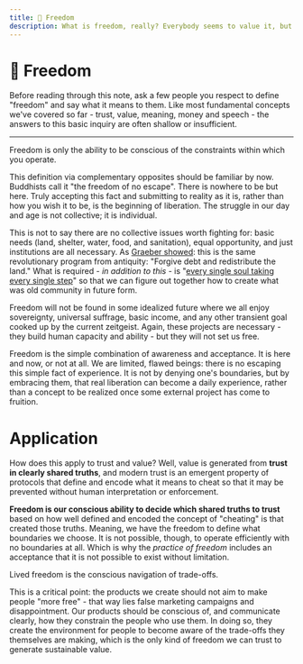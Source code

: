 ```yaml
---
title: 🦄 Freedom
description: What is freedom, really? Everybody seems to value it, but few can describe what it actually is in practical terms. Let's change that.
---
```


# 🦄 Freedom

Before reading through this note, ask a few people you respect to define "freedom" and say what it means to them. Like most fundamental concepts we've covered so far - trust, value, meaning, money and speech - the answers to this basic inquiry are often shallow or insufficient.

---

Freedom is only the ability to be conscious of the constraints within which you operate.

This definition via complementary opposites should be familiar by now. Buddhists call it "the freedom of no escape". There is nowhere to be but here. Truly accepting this fact and submitting to reality as it is, rather than how you wish it to be, is the beginning of liberation. The struggle in our day and age is not collective; it is individual.

This is not to say there are no collective issues worth fighting for: basic needs (land, shelter, water, food, and sanitation), equal opportunity, and just institutions are all necessary. As [Graeber showed](../../module-2/debt): this is the same revolutionary program from antiquity: "Forgive debt and redistribute the land." What is required - *in addition to this* - is "[every single soul taking every single step](../../module-0/conversation)" so that we can figure out together how to create what was old community in future form.

Freedom will not be found in some idealized future where we all enjoy sovereignty, universal suffrage, basic income, and any other transient goal cooked up by the current zeitgeist. Again, these projects are necessary - they build human capacity and ability - but they will not set us free.

Freedom is the simple combination of awareness and acceptance. It is here and now, or not at all. We are limited, flawed beings: there is no escaping this simple fact of experience. It is not by denying one's boundaries, but by embracing them, that real liberation can become a daily experience, rather than a concept to be realized once some external project has come to fruition.

# Application

How does this apply to trust and value? Well, value is generated from **trust in clearly shared truths**, and modern trust is an emergent property of protocols that define and encode what it means to cheat so that it may be prevented without human interpretation or enforcement. 

**Freedom is our conscious ability to decide which shared truths to trust** based on how well defined and encoded the concept of "cheating" is that created those truths. Meaning, we have the freedom to define what boundaries we choose. It is not possible, though, to operate efficiently with no boundaries at all. Which is why the *practice of freedom* includes an acceptance that it is not possible to exist without limitation. 

Lived freedom is the conscious navigation of trade-offs.

This is a critical point: the products we create should not aim to make people "more free" - that way lies false marketing campaigns and disappointment. Our products should be conscious of, and communicate clearly, how they constrain the people who use them. In doing so, they create the environment for people to become aware of the trade-offs they themselves are making, which is the only kind of freedom we can trust to generate sustainable value.
